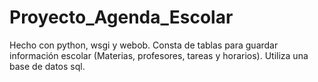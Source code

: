 # Proyecto_Agenda_Escolar

Hecho con python, wsgi y webob. 
Consta de tablas para guardar información escolar (Materias, profesores, tareas y horarios).
Utiliza una base de datos sql.
